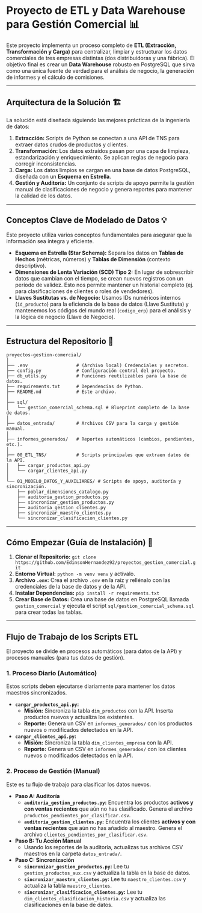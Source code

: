 # Proyecto de ETL y Data Warehouse para Gestión Comercial 📊

Este proyecto implementa un proceso completo de **ETL (Extracción, Transformación y Carga)** para centralizar, limpiar y estructurar los datos comerciales de tres empresas distintas (dos distribuidoras y una fábrica). El objetivo final es crear un **Data Warehouse** robusto en PostgreSQL que sirva como una única fuente de verdad para el análisis de negocio, la generación de informes y el cálculo de comisiones.

---
## Arquitectura de la Solución 🏗️

La solución está diseñada siguiendo las mejores prácticas de la ingeniería de datos:

1.  **Extracción:** Scripts de Python se conectan a una API de TNS para extraer datos crudos de productos y clientes.
2.  **Transformación:** Los datos extraídos pasan por una capa de limpieza, estandarización y enriquecimiento. Se aplican reglas de negocio para corregir inconsistencias.
3.  **Carga:** Los datos limpios se cargan en una base de datos PostgreSQL, diseñada con un **Esquema en Estrella**.
4.  **Gestión y Auditoría:** Un conjunto de scripts de apoyo permite la gestión manual de clasificaciones de negocio y genera reportes para mantener la calidad de los datos.

---
## Conceptos Clave de Modelado de Datos 💡

Este proyecto utiliza varios conceptos fundamentales para asegurar que la información sea íntegra y eficiente.

* **Esquema en Estrella (Star Schema):** Separa los datos en **Tablas de Hechos** (métricas, números) y **Tablas de Dimensión** (contexto descriptivo).
* **Dimensiones de Lenta Variación (SCD) Tipo 2:** En lugar de sobrescribir datos que cambian con el tiempo, se crean nuevos registros con un período de validez. Esto nos permite mantener un historial completo (ej. para clasificaciones de clientes o roles de vendedores).
* **Llaves Sustitutas vs. de Negocio:** Usamos IDs numéricos internos (`id_producto`) para la eficiencia de la base de datos (Llave Sustituta) y mantenemos los códigos del mundo real (`codigo_erp`) para el análisis y la lógica de negocio (Llave de Negocio).

---
## Estructura del Repositorio 📂

```
proyectos-gestion-comercial/
│
├── .env                  # (Archivo local) Credenciales y secretos.
├── config.py             # Configuración central del proyecto.
├── db_utils.py           # Funciones reutilizables para la base de datos.
├── requirements.txt      # Dependencias de Python.
├── README.md             # Este archivo.
│
├── sql/
│   └── gestion_comercial_schema.sql # Blueprint completo de la base de datos.
│
├── datos_entrada/        # Archivos CSV para la carga y gestión manual.
│
├── informes_generados/   # Reportes automáticos (cambios, pendientes, etc.).
│
├── 00_ETL_TNS/           # Scripts principales que extraen datos de la API.
│   ├── cargar_productos_api.py
│   └── cargar_clientes_api.py
│
└── 01_MODELO_DATOS_Y_AUXILIARES/ # Scripts de apoyo, auditoría y sincronización.
    ├── poblar_dimensiones_catalogo.py
    ├── auditoria_gestion_productos.py
    ├── sincronizar_gestion_productos.py
    ├── auditoria_gestion_clientes.py
    ├── sincronizar_maestro_clientes.py
    └── sincronizar_clasificacion_clientes.py
```

---
## Cómo Empezar (Guía de Instalación) 🚀

1.  **Clonar el Repositorio:** `git clone https://github.com/EdinsonHernandez92/proyectos_gestion_comercial.git`
2.  **Entorno Virtual:** `python -m venv venv` y actívalo.
3.  **Archivo `.env`:** Crea el archivo `.env` en la raíz y rellénalo con las credenciales de la base de datos y de la API.
4.  **Instalar Dependencias:** `pip install -r requirements.txt`
5.  **Crear Base de Datos:** Crea una base de datos en PostgreSQL llamada `gestion_comercial` y ejecuta el script `sql/gestion_comercial_schema.sql` para crear todas las tablas.

---
## Flujo de Trabajo de los Scripts ETL

El proyecto se divide en procesos automáticos (para datos de la API) y procesos manuales (para tus datos de gestión).

### 1. Proceso Diario (Automático)
Estos scripts deben ejecutarse diariamente para mantener los datos maestros sincronizados.

* **`cargar_productos_api.py`:**
    * **Misión:** Sincroniza la tabla `dim_productos` con la API. Inserta productos nuevos y actualiza los existentes.
    * **Reporte:** Genera un CSV en `informes_generados/` con los productos nuevos o modificados detectados en la API.
* **`cargar_clientes_api.py`:**
    * **Misión:** Sincroniza la tabla `dim_clientes_empresa` con la API.
    * **Reporte:** Genera un CSV en `informes_generados/` con los clientes nuevos o modificados detectados en la API.

### 2. Proceso de Gestión (Manual)
Este es tu flujo de trabajo para clasificar los datos nuevos.

* **Paso A: Auditoría**
    * **`auditoria_gestion_productos.py`:** Encuentra los productos **activos y con ventas recientes** que aún no has clasificado. Genera el archivo `productos_pendientes_por_clasificar.csv`.
    * **`auditoria_gestion_clientes.py`:** Encuentra los clientes **activos y con ventas recientes** que aún no has añadido al maestro. Genera el archivo `clientes_pendientes_por_clasificar.csv`.
* **Paso B: Tu Acción Manual**
    * Usando los reportes de la auditoría, actualizas tus archivos CSV maestros en la carpeta `datos_entrada/`.
* **Paso C: Sincronización**
    * **`sincronizar_gestion_productos.py`:** Lee tu `gestion_productos_aux.csv` y actualiza la tabla en la base de datos.
    * **`sincronizar_maestro_clientes.py`:** Lee tu `maestro_clientes.csv` y actualiza la tabla `maestro_clientes`.
    * **`sincronizar_clasificacion_clientes.py`:** Lee tu `dim_clientes_clasificacion_historia.csv` y actualiza las clasificaciones en la base de datos.